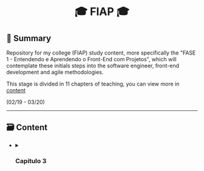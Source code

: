 <h1 align=center>🎓 FIAP 🎓</h1>

<h2>📌 Summary</h2>
<p>Repository for my college (FIAP) study content, more specifically the "FASE 1 - Entendendo e Aprendendo o Front-End com Projetos", which will contemplate these initials steps into the software engineer, front-end development and agile methodologies.</p>
<p>This stage is divided in 11 chapters of teaching, you can view more in <a href="#%EF%B8%8F-content">content</a></p>
<p>(02/19 - 03/20)</p>


<hr>


<h2 id="content" name="content" #content>🗃️ Content</h2>
<ul>
  <li>
    <details close>
      <summary><h3>Capítulo 3</h3></summary>
      <ul>
        Cap3 - Entendendo todas as linguagens para a entrega do front-end
        <li></li>
      </ul>
    </details>
  </li>
</ul>
